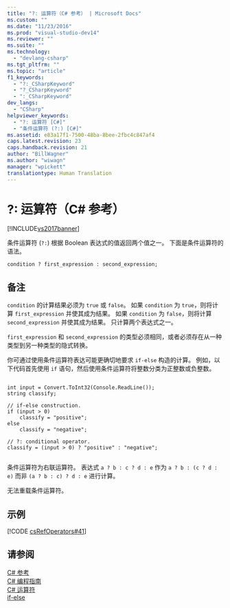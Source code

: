 ```yaml
---
title: "?: 运算符（C# 参考） | Microsoft Docs"
ms.custom: ""
ms.date: "11/23/2016"
ms.prod: "visual-studio-dev14"
ms.reviewer: ""
ms.suite: ""
ms.technology: 
  - "devlang-csharp"
ms.tgt_pltfrm: ""
ms.topic: "article"
f1_keywords: 
  - "?:_CSharpKeyword"
  - "?_CSharpKeyword"
  - ":_CSharpKeyword"
dev_langs: 
  - "CSharp"
helpviewer_keywords: 
  - "?: 运算符 [C#]"
  - "条件运算符 (?:) [C#]"
ms.assetid: e83a17f1-7500-48ba-8bee-2fbc4c847af4
caps.latest.revision: 23
caps.handback.revision: 21
author: "BillWagner"
ms.author: "wiwagn"
manager: "wpickett"
translationtype: Human Translation
---
```

# ?: 运算符（C# 参考）
[!INCLUDE[vs2017banner](../../../csharp/includes/vs2017banner.md)]

条件运算符 \(`?:`\) 根据 Boolean 表达式的值返回两个值之一。  下面是条件运算符的语法。  
  
```  
condition ? first_expression : second_expression;  
```  
  
## 备注  
 `condition` 的计算结果必须为 `true` 或 `false`。  如果 `condition` 为 `true`，则将计算 `first_expression` 并使其成为结果。  如果 `condition` 为 `false`，则将计算 `second_expression` 并使其成为结果。  只计算两个表达式之一。  
  
 `first_expression` 和 `second_expression` 的类型必须相同，或者必须存在从一种类型到另一种类型的隐式转换。  
  
 你可通过使用条件运算符表达可能更确切地要求 `if-else` 构造的计算。  例如，以下代码首先使用 `if` 语句，然后使用条件运算符将整数分类为正整数或负整数。  
  
```  
  
int input = Convert.ToInt32(Console.ReadLine());  
string classify;  
  
// if-else construction.  
if (input > 0)  
    classify = "positive";  
else  
    classify = "negative";  
  
// ?: conditional operator.  
classify = (input > 0) ? "positive" : "negative";  
  
```  
  
 条件运算符为右联运算符。  表达式 `a ? b : c ? d : e` 作为 `a ? b : (c ? d : e)` 而非 `(a ? b : c) ? d : e` 进行计算。  
  
 无法重载条件运算符。  
  
## 示例  
 [!CODE [csRefOperators#41](../CodeSnippet/VS_Snippets_VBCSharp/csrefOperators#41)]  
  
## 请参阅  
 [C\# 参考](../../../csharp/language-reference/index.md)   
 [C\# 编程指南](../../../csharp/programming-guide/index.md)   
 [C\# 运算符](../../../csharp/language-reference/operators/index.md)   
 [if\-else](../../../csharp/language-reference/keywords/if-else.md)